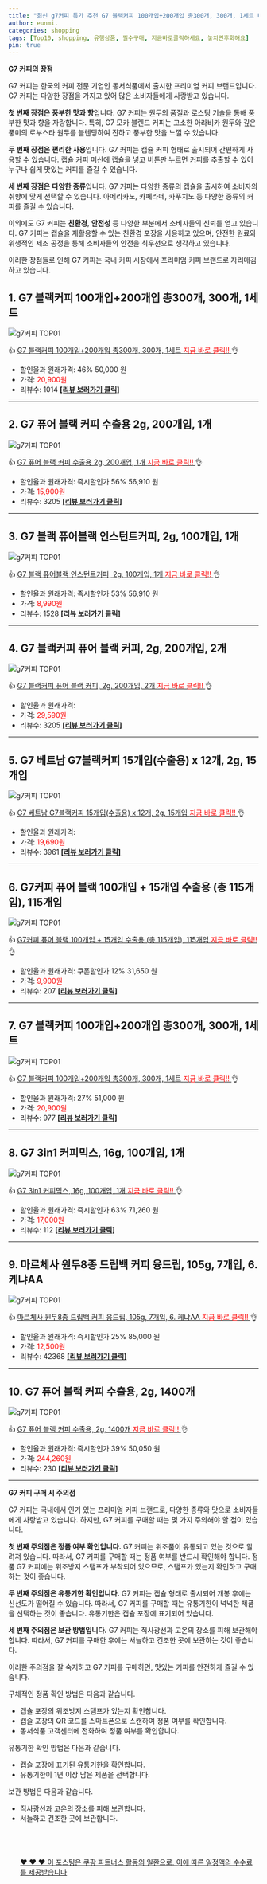 ```yaml
---
title: "최신 g7커피 특가 추천 G7 블랙커피 100개입+200개입 총300개, 300개, 1세트 비교 장점"
author: eunmi.
categories: shopping
tags: [Top10, shopping, 유행상품, 필수구매, 지금바로클릭하세요, 놓치면후회해요]
pin: true
---
```

**G7 커피의 장점**

G7 커피는 한국의 커피 전문 기업인 동서식품에서 출시한 프리미엄 커피 브랜드입니다. G7 커피는 다양한 장점을 가지고 있어 많은 소비자들에게 사랑받고 있습니다.

**첫 번째 장점은** **풍부한 맛과 향**입니다. G7 커피는 원두의 품질과 로스팅 기술을 통해 풍부한 맛과 향을 자랑합니다. 특히, G7 모카 블렌드 커피는 고소한 아라비카 원두와 깊은 풍미의 로부스타 원두를 블렌딩하여 진하고 풍부한 맛을 느낄 수 있습니다.

**두 번째 장점은** **편리한 사용**입니다. G7 커피는 캡슐 커피 형태로 출시되어 간편하게 사용할 수 있습니다. 캡슐 커피 머신에 캡슐을 넣고 버튼만 누르면 커피를 추출할 수 있어 누구나 쉽게 맛있는 커피를 즐길 수 있습니다.

**세 번째 장점은** **다양한 종류**입니다. G7 커피는 다양한 종류의 캡슐을 출시하여 소비자의 취향에 맞게 선택할 수 있습니다. 아메리카노, 카페라떼, 카푸치노 등 다양한 종류의 커피를 즐길 수 있습니다.

이외에도 G7 커피는 **친환경**, **안전성** 등 다양한 부분에서 소비자들의 신뢰를 얻고 있습니다. G7 커피는 캡슐을 재활용할 수 있는 친환경 포장을 사용하고 있으며, 안전한 원료와 위생적인 제조 공정을 통해 소비자들의 안전을 최우선으로 생각하고 있습니다.

이러한 장점들로 인해 G7 커피는 국내 커피 시장에서 프리미엄 커피 브랜드로 자리매김하고 있습니다.

   

## 1. G7 블랙커피 100개입+200개입 총300개, 300개, 1세트

![g7커피 TOP01](https://thumbnail9.coupangcdn.com/thumbnails/remote/230x230ex/image/vendor_inventory/fa4f/3fd2e741b2f84f298270cb9a690ea983a6abbc4f2ad912d70f54099071dd.jpg)


👍 [G7 블랙커피 100개입+200개입 총300개, 300개, 1세트 <font color=red> 지금 바로 클릭!! </font> ](https://link.coupang.com/re/AFFSDP?lptag=AF3617701&subid=GithubCoopas&pageKey=6415342157&traceid=V0-153&itemId=13776429319&vendorItemId=85146032586) 👌 


- 할인율과 원래가격: 46%  50,000   원
- 가격: <span style='color:red'>20,900원</span>
- 리뷰수: 1014  [**[리뷰 보러가기 클릭]**](https://link.coupang.com/re/AFFSDP?lptag=AF3617701&subid=GithubCoopas&pageKey=6415342157&traceid=V0-153&itemId=13776429319&vendorItemId=85146032586)

---


   

## 2. G7 퓨어 블랙 커피 수출용 2g, 200개입, 1개

![g7커피 TOP01](https://thumbnail9.coupangcdn.com/thumbnails/remote/230x230ex/image/retail/images/9091417796242687-60b9d5f7-d09a-450c-9f54-8e5d29413583.jpg)


👍 [G7 퓨어 블랙 커피 수출용 2g, 200개입, 1개 <font color=red> 지금 바로 클릭!! </font> ](https://link.coupang.com/re/AFFSDP?lptag=AF3617701&subid=GithubCoopas&pageKey=6427547160&traceid=V0-153&itemId=17647602666&vendorItemId=3497393821) 👌 


- 할인율과 원래가격: 즉시할인가 56%  56,910   원
- 가격: <span style='color:red'>15,900원</span>
- 리뷰수: 3205  [**[리뷰 보러가기 클릭]**](https://link.coupang.com/re/AFFSDP?lptag=AF3617701&subid=GithubCoopas&pageKey=6427547160&traceid=V0-153&itemId=17647602666&vendorItemId=3497393821)

---


   

## 3. G7 블랙 퓨어블랙 인스턴트커피, 2g, 100개입, 1개

![g7커피 TOP01](https://thumbnail9.coupangcdn.com/thumbnails/remote/230x230ex/image/retail/images/1248660077815525-0bdcd13a-0217-41de-ad69-781bec20c484.jpg)


👍 [G7 블랙 퓨어블랙 인스턴트커피, 2g, 100개입, 1개 <font color=red> 지금 바로 클릭!! </font> ](https://link.coupang.com/re/AFFSDP?lptag=AF3617701&subid=GithubCoopas&pageKey=6427547160&traceid=V0-153&itemId=19433822316&vendorItemId=3007019731) 👌 


- 할인율과 원래가격: 즉시할인가 53%  56,910   원
- 가격: <span style='color:red'>8,990원</span>
- 리뷰수: 1528  [**[리뷰 보러가기 클릭]**](https://link.coupang.com/re/AFFSDP?lptag=AF3617701&subid=GithubCoopas&pageKey=6427547160&traceid=V0-153&itemId=19433822316&vendorItemId=3007019731)

---


   

## 4. G7 블랙커피 퓨어 블랙 커피, 2g, 200개입, 2개

![g7커피 TOP01](https://thumbnail9.coupangcdn.com/thumbnails/remote/230x230ex/image/retail/images/1065401564505683-556fd2d6-b5cd-4023-8662-d293ecf36f29.jpg)


👍 [G7 블랙커피 퓨어 블랙 커피, 2g, 200개입, 2개 <font color=red> 지금 바로 클릭!! </font> ](https://link.coupang.com/re/AFFSDP?lptag=AF3617701&subid=GithubCoopas&pageKey=6427547160&traceid=V0-153&itemId=17832012594&vendorItemId=84995750148) 👌 


- 할인율과 원래가격: 
- 가격: <span style='color:red'>29,590원</span>
- 리뷰수: 3205  [**[리뷰 보러가기 클릭]**](https://link.coupang.com/re/AFFSDP?lptag=AF3617701&subid=GithubCoopas&pageKey=6427547160&traceid=V0-153&itemId=17832012594&vendorItemId=84995750148)

---


   

## 5. G7 베트남 G7블랙커피 15개입(수출용) x 12개, 2g, 15개입

![g7커피 TOP01](https://thumbnail7.coupangcdn.com/thumbnails/remote/230x230ex/image/vendor_inventory/3717/e6d50d601758d220b7d5dc464e40e629cc202abf98a4249703f37036e875.jpg)


👍 [G7 베트남 G7블랙커피 15개입(수출용) x 12개, 2g, 15개입 <font color=red> 지금 바로 클릭!! </font> ](https://link.coupang.com/re/AFFSDP?lptag=AF3617701&subid=GithubCoopas&pageKey=6427547160&traceid=V0-153&itemId=13868723319&vendorItemId=84720044356) 👌 


- 할인율과 원래가격: 
- 가격: <span style='color:red'>19,690원</span>
- 리뷰수: 3961  [**[리뷰 보러가기 클릭]**](https://link.coupang.com/re/AFFSDP?lptag=AF3617701&subid=GithubCoopas&pageKey=6427547160&traceid=V0-153&itemId=13868723319&vendorItemId=84720044356)

---


   

## 6. G7커피 퓨어 블랙 100개입 + 15개입 수출용 (총 115개입), 115개입

![g7커피 TOP01](https://thumbnail10.coupangcdn.com/thumbnails/remote/230x230ex/image/vendor_inventory/2e60/f194951d21cf2b04edb404c9774f0f333c4758f762d6c35cf5751813d892.jpg)


👍 [G7커피 퓨어 블랙 100개입 + 15개입 수출용 (총 115개입), 115개입 <font color=red> 지금 바로 클릭!! </font> ](https://link.coupang.com/re/AFFSDP?lptag=AF3617701&subid=GithubCoopas&pageKey=7530516245&traceid=V0-153&itemId=19771140377&vendorItemId=86683460177) 👌 


- 할인율과 원래가격: 쿠폰할인가 12%  31,650   원
- 가격: <span style='color:red'>9,900원</span>
- 리뷰수: 207  [**[리뷰 보러가기 클릭]**](https://link.coupang.com/re/AFFSDP?lptag=AF3617701&subid=GithubCoopas&pageKey=7530516245&traceid=V0-153&itemId=19771140377&vendorItemId=86683460177)

---


   

## 7. G7 블랙커피 100개입+200개입 총300개, 300개, 1세트

![g7커피 TOP01](https://thumbnail9.coupangcdn.com/thumbnails/remote/230x230ex/image/vendor_inventory/fa4f/3fd2e741b2f84f298270cb9a690ea983a6abbc4f2ad912d70f54099071dd.jpg)


👍 [G7 블랙커피 100개입+200개입 총300개, 300개, 1세트 <font color=red> 지금 바로 클릭!! </font> ](https://link.coupang.com/re/AFFSDP?lptag=AF3617701&subid=GithubCoopas&pageKey=6415342157&traceid=V0-153&itemId=13776429319&vendorItemId=85146032586) 👌 


- 할인율과 원래가격: 27%  51,000   원
- 가격: <span style='color:red'>20,900원</span>
- 리뷰수: 977  [**[리뷰 보러가기 클릭]**](https://link.coupang.com/re/AFFSDP?lptag=AF3617701&subid=GithubCoopas&pageKey=6415342157&traceid=V0-153&itemId=13776429319&vendorItemId=85146032586)

---


   

## 8. G7 3in1 커피믹스, 16g, 100개입, 1개

![g7커피 TOP01](https://thumbnail7.coupangcdn.com/thumbnails/remote/230x230ex/image/retail/images/1323146971658962-241ff36e-4898-464f-a320-9545301b47ad.jpg)


👍 [G7 3in1 커피믹스, 16g, 100개입, 1개 <font color=red> 지금 바로 클릭!! </font> ](https://link.coupang.com/re/AFFSDP?lptag=AF3617701&subid=GithubCoopas&pageKey=7655713446&traceid=V0-153&itemId=20381844948&vendorItemId=3000047728) 👌 


- 할인율과 원래가격: 즉시할인가 63%  71,260   원
- 가격: <span style='color:red'>17,000원</span>
- 리뷰수: 112  [**[리뷰 보러가기 클릭]**](https://link.coupang.com/re/AFFSDP?lptag=AF3617701&subid=GithubCoopas&pageKey=7655713446&traceid=V0-153&itemId=20381844948&vendorItemId=3000047728)

---


   

## 9. 마르체사 원두8종 드립백 커피 융드립, 105g, 7개입, 6. 케냐AA

![g7커피 TOP01](https://thumbnail7.coupangcdn.com/thumbnails/remote/230x230ex/image/vendor_inventory/7ad1/5770f239769419a4e0574f303e7a605541d950b1b1a36eb8b16ed2b1a2d4.jpg)


👍 [마르체사 원두8종 드립백 커피 융드립, 105g, 7개입, 6. 케냐AA <font color=red> 지금 바로 클릭!! </font> ](https://link.coupang.com/re/AFFSDP?lptag=AF3617701&subid=GithubCoopas&pageKey=7560928980&traceid=V0-153&itemId=19919344067&vendorItemId=87019027266) 👌 


- 할인율과 원래가격: 즉시할인가 25%  85,000   원
- 가격: <span style='color:red'>12,500원</span>
- 리뷰수: 42368  [**[리뷰 보러가기 클릭]**](https://link.coupang.com/re/AFFSDP?lptag=AF3617701&subid=GithubCoopas&pageKey=7560928980&traceid=V0-153&itemId=19919344067&vendorItemId=87019027266)

---


   

## 10. G7 퓨어 블랙 커피 수출용, 2g, 1400개

![g7커피 TOP01](https://thumbnail10.coupangcdn.com/thumbnails/remote/230x230ex/image/vendor_inventory/00e5/8b8b3e7e523dea4313106d2d73abed84a87820c2d0203419d187ee4fd39b.png)


👍 [G7 퓨어 블랙 커피 수출용, 2g, 1400개 <font color=red> 지금 바로 클릭!! </font> ](https://link.coupang.com/re/AFFSDP?lptag=AF3617701&subid=GithubCoopas&pageKey=13577631&traceid=V0-153&itemId=9163306938&vendorItemId=79313975616) 👌 


- 할인율과 원래가격: 즉시할인가 39%  50,050   원
- 가격: <span style='color:red'>244,260원</span>
- 리뷰수: 230  [**[리뷰 보러가기 클릭]**](https://link.coupang.com/re/AFFSDP?lptag=AF3617701&subid=GithubCoopas&pageKey=13577631&traceid=V0-153&itemId=9163306938&vendorItemId=79313975616)

---
**G7 커피 구매 시 주의점**

G7 커피는 국내에서 인기 있는 프리미엄 커피 브랜드로, 다양한 종류와 맛으로 소비자들에게 사랑받고 있습니다. 하지만, G7 커피를 구매할 때는 몇 가지 주의해야 할 점이 있습니다.

**첫 번째 주의점은 정품 여부 확인입니다.** G7 커피는 위조품이 유통되고 있는 것으로 알려져 있습니다. 따라서, G7 커피를 구매할 때는 정품 여부를 반드시 확인해야 합니다. 정품 G7 커피에는 위조방지 스탬프가 부착되어 있으므로, 스탬프가 있는지 확인하고 구매하는 것이 좋습니다.

**두 번째 주의점은 유통기한 확인입니다.** G7 커피는 캡슐 형태로 출시되어 개봉 후에는 신선도가 떨어질 수 있습니다. 따라서, G7 커피를 구매할 때는 유통기한이 넉넉한 제품을 선택하는 것이 좋습니다. 유통기한은 캡슐 포장에 표기되어 있습니다.

**세 번째 주의점은 보관 방법입니다.** G7 커피는 직사광선과 고온의 장소를 피해 보관해야 합니다. 따라서, G7 커피를 구매한 후에는 서늘하고 건조한 곳에 보관하는 것이 좋습니다.

이러한 주의점을 잘 숙지하고 G7 커피를 구매하면, 맛있는 커피를 안전하게 즐길 수 있습니다.

구체적인 정품 확인 방법은 다음과 같습니다.

* 캡슐 포장의 위조방지 스탬프가 있는지 확인합니다.
* 캡슐 포장의 QR 코드를 스마트폰으로 스캔하여 정품 여부를 확인합니다.
* 동서식품 고객센터에 전화하여 정품 여부를 확인합니다.

유통기한 확인 방법은 다음과 같습니다.

* 캡슐 포장에 표기된 유통기한을 확인합니다.
* 유통기한이 1년 이상 남은 제품을 선택합니다.

보관 방법은 다음과 같습니다.

* 직사광선과 고온의 장소를 피해 보관합니다.
* 서늘하고 건조한 곳에 보관합니다.<br><br><br><br><br> [ ❤ ❤ ❤ 이 포스팅은 쿠팡 파트너스 활동의 일환으로, 이에 따른 일정액의 수수료를 제공받습니다](https://link.coupang.com/a/bcEFyh)